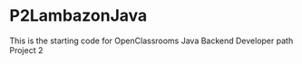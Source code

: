 # P2LambazonJava
This is the starting code for OpenClassrooms Java Backend Developer path Project 2
